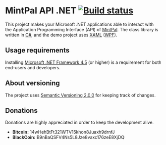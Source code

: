 # MintPal API .NET [![Build status](https://ci.appveyor.com/api/projects/status/a44sdpakinbmnjt8)](https://ci.appveyor.com/project/Jojatekok/mintpal-api-net)
This project makes your Microsoft .NET applications able to interact with the Application Programming Interface (API) of [MintPal][].
The class library is written in [C#][], and the demo project uses [XAML][] ([WPF][]).

[MintPal]: https://www.mintpal.com
[C#]: http://wikipedia.org/wiki/C_Sharp_%28programming_language%29
[XAML]: http://wikipedia.org/wiki/XAML
[WPF]: http://wikipedia.org/wiki/Windows_Presentation_Foundation

## Usage requirements
Installing [Microsoft .NET Framework 4.5][] (or higher) is a requirement for both end-users and developers.

[Microsoft .NET Framework 4.5]: http://www.microsoft.com/download/details.aspx?id=30653

## About versioning
The project uses [Semantic Versioning 2.0.0][] for keeping track of changes.

[Semantic Versioning 2.0.0]: http://semver.org/spec/v2.0.0.html

## Donations
Donations are highly appreciated in order to keep the development alive.

- __Bitcoin:__ 14wHehBtFt321WTV15khon8Juaxh9drnfJ
- __BlackCoin:__ B9nBaQSFV4Ns5L8Jze8vaxc176zeE8XjDQ
